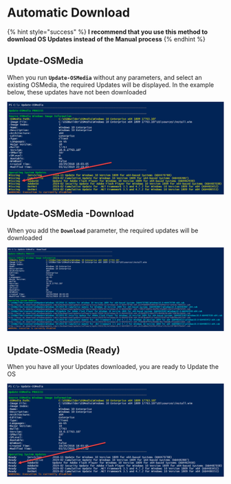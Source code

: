 # Automatic Download

{% hint style="success" %}
**I recommend that you use this method to download OS Updates instead of the Manual process**
{% endhint %}

## Update-OSMedia

When you run **`Update-OSMedia`** without any parameters, and select an existing OSMedia, the required Updates will be displayed.  In the example below, these updates have not been downloaded

![](../../../../.gitbook/assets/image%20%28117%29.png)

## Update-OSMedia -Download

When you add the **`Download`** parameter, the required updates will be downloaded 

![](../../../../.gitbook/assets/image%20%28294%29.png)

## Update-OSMedia \(Ready\)

When you have all your Updates downloaded, you are ready to Update the OS

![](../../../../.gitbook/assets/image%20%28247%29.png)



